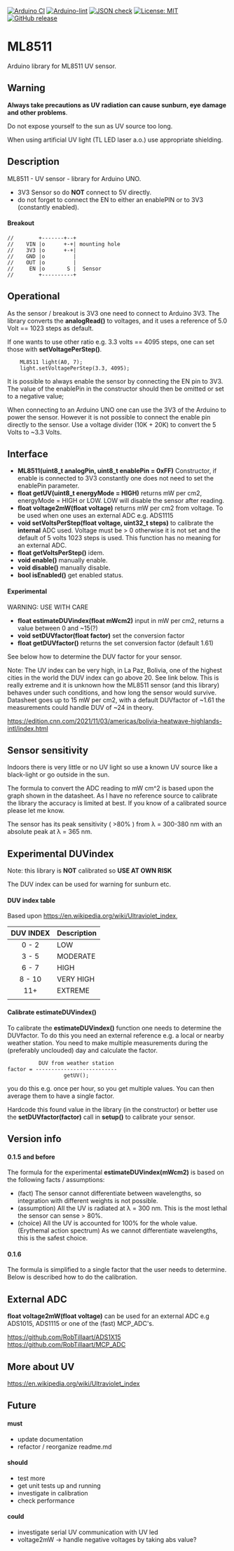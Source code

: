 
[![Arduino CI](https://github.com/RobTillaart/ML8511/workflows/Arduino%20CI/badge.svg)](https://github.com/marketplace/actions/arduino_ci)
[![Arduino-lint](https://github.com/RobTillaart/ML8511/actions/workflows/arduino-lint.yml/badge.svg)](https://github.com/RobTillaart/ML8511/actions/workflows/arduino-lint.yml)
[![JSON check](https://github.com/RobTillaart/ML8511/actions/workflows/jsoncheck.yml/badge.svg)](https://github.com/RobTillaart/ML8511/actions/workflows/jsoncheck.yml)
[![License: MIT](https://img.shields.io/badge/license-MIT-green.svg)](https://github.com/RobTillaart/ML8511/blob/master/LICENSE)
[![GitHub release](https://img.shields.io/github/release/RobTillaart/ML8511.svg?maxAge=3600)](https://github.com/RobTillaart/ML8511/releases)


# ML8511

Arduino library for ML8511 UV sensor.


## Warning

**Always take precautions as UV radiation can cause sunburn, eye damage and other problems**.

Do not expose yourself to the sun as UV source too long.

When using artificial UV light (TL LED laser a.o.) use appropriate shielding.


## Description

ML8511 - UV sensor - library for Arduino UNO. 

- 3V3 Sensor so do **NOT** connect to 5V directly.
- do not forget to connect the EN to either an enablePIN or to 3V3 (constantly enabled).


#### Breakout

```
//        +-------+--+
//    VIN |o      +-+| mounting hole
//    3V3 |o      +-+|
//    GND |o         |
//    OUT |o         |
//     EN |o       S |  Sensor
//        +----------+
```


## Operational

As the sensor / breakout is 3V3 one need to connect to Arduino 3V3.
The library converts the **analogRead()** to voltages, and it uses a
reference of 5.0 Volt == 1023 steps as default.

If one wants to use other ratio e.g. 3.3 volts == 4095 steps, one
can set those with **setVoltagePerStep()**.

```
    ML8511 light(A0, 7);
    light.setVoltagePerStep(3.3, 4095);
```

It is possible to always enable the sensor by connecting the EN pin to 3V3.
The value of the enablePin in the constructor should then be omitted 
or set to a negative value;

When connecting to an Arduino UNO one can use the 3V3 of the Arduino to power
the sensor. However it is not possible to connect the enable pin directly to the 
sensor. Use a voltage divider (10K + 20K) to convert the 5 Volts to ~3.3 Volts.


## Interface

- **ML8511(uint8_t analogPin, uint8_t enablePin = 0xFF)** Constructor, 
if enable is connected to 3V3 constantly one does not need to set the enablePin parameter.
- **float getUV(uint8_t energyMode = HIGH)** returns mW per cm2, energyMode = HIGH or LOW.
LOW will disable the sensor after reading.
- **float voltage2mW(float voltage)** returns mW per cm2 from voltage. To be used when one uses an external ADC e.g. ADS1115
- **void setVoltsPerStep(float voltage, uint32_t steps)** to calibrate the **internal** ADC used. 
Voltage must be > 0 otherwise it is not set and the default of 5 volts 1023 steps is used.
This function has no meaning for an external ADC.
- **float getVoltsPerStep()** idem.
- **void enable()** manually enable.
- **void disable()** manually disable.
- **bool isEnabled()** get enabled status.


#### Experimental

WARNING: USE WITH CARE

- **float estimateDUVindex(float mWcm2)** input in mW per cm2, returns a value between 0 and ~15(?)
- **void setDUVfactor(float factor)** set the conversion factor
- **float getDUVfactor()** returns the set conversion factor (default 1.61)

See below how to determine the DUV factor for your sensor.

Note: 
The UV index can be very high, in La Paz, Bolivia, one of the highest cities in the world
the DUV index can go above 20. See link below.
This is really extreme and it is unknown how the ML8511 sensor (and this library) behaves under such conditions, and how long the sensor would survive.
Datasheet goes up to 15 mW per cm2, with a default DUVfactor of ~1.61 the measurements could handle DUV of ~24 in theory.

https://edition.cnn.com/2021/11/03/americas/bolivia-heatwave-highlands-intl/index.html


## Sensor sensitivity

Indoors there is very little or no UV light so use a known UV source like 
a black-light or go outside in the sun.

The formula to convert the ADC reading to mW cm^2 is based upon the graph 
shown in the datasheet. As I have no reference source to calibrate the library
the accuracy is limited at best. If you know of a calibrated source please let me know.

The sensor has its peak sensitivity ( >80% ) from λ = 300-380 nm 
with an absolute peak at λ = 365 nm.


## Experimental DUVindex

Note: this library is **NOT** calibrated so **USE AT OWN RISK**

The DUV index can be used for warning for sunburn etc.


#### DUV index table

Based upon https://en.wikipedia.org/wiki/Ultraviolet_index,

| DUV INDEX | Description |
|:---------:|:------------|
|   0 - 2   |  LOW        |
|   3 - 5   |  MODERATE   |
|   6 - 7   |  HIGH       |
|   8 - 10  |  VERY HIGH  |
|   11+     |  EXTREME    |
|           |             |


#### Calibrate estimateDUVindex()

To calibrate the **estimateDUVindex()** function one needs to determine the DUVfactor. 
To do this you need an external reference e.g. a local or nearby weather station. 
You need to make multiple measurements during the (preferably unclouded) day and 
calculate the factor.

```
          DUV from weather station
factor = --------------------------
                  getUV();
```

you do this e.g. once per hour, so you get multiple values.
You can then average them to have a single factor.

Hardcode this found value in the library (in the constructor) or better
use the **setDUVfactor(factor)** call in **setup()** to calibrate your sensor.


## Version info

#### 0.1.5 and before

The formula for the experimental **estimateDUVindex(mWcm2)** is based on
the following facts / assumptions:
- (fact) The sensor cannot differentiate between wavelengths, 
so integration with different weights is not possible.
- (assumption) All the UV is radiated at λ = 300 nm. 
This is the most lethal the sensor can sense > 80%.
- (choice) All the UV is accounted for 100% for the whole value. 
(Erythemal action spectrum) 
As we cannot differentiate wavelengths, this is the safest choice.


#### 0.1.6 

The formula is simplified to a single factor that the user needs to determine.
Below is described how to do the calibration. 



## External ADC

**float voltage2mW(float voltage)** can be used for an external ADC e.g ADS1015,
ADS1115 or one of the (fast) MCP_ADC's.

https://github.com/RobTillaart/ADS1X15 
https://github.com/RobTillaart/MCP_ADC


## More about UV

https://en.wikipedia.org/wiki/Ultraviolet_index




## Future

#### must
- update documentation
- refactor / reorganize readme.md

#### should
- test more
- get unit tests up and running
- investigate in calibration 
- check performance

#### could
- investigate serial UV communication with UV led
- voltage2mW -> handle negative voltages by taking abs value?


